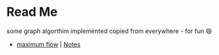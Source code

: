 # Read Me

some graph algorthim implemented copied from everywhere - for fun 😄

- [maximum flow](https://github.com/KrisYu/Graph/tree/master/maxflow) | [Notes](http://krisyu.github.io//2017/01/12/nice-maxflow-tutorial.html)
